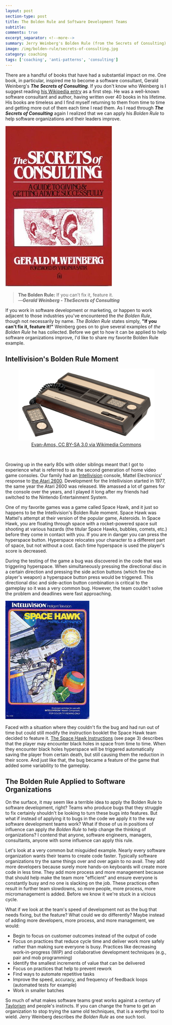 ```yaml
---
layout: post
section-type: post
title: The Bolden Rule and Software Development Teams
subtitle: 
comments: true
excerpt_separator: <!--more-->
summary: Jerry Weinberg's Bolden Rule (from the Secrets of Consulting) is a well known axiom to software developers and marketers, "If you can't fix it, feature it!" Can we apply the Bolden Rule to help software organizations and their team's improve?
image: /img/bolden-rule/secrets-of-consulting.jpg
category: coaching
tags: ['coaching', 'anti-patterns', 'consulting']
---
```


There are a handful of books that have had a substantial impact on me. One book, in particular, inspired me to become a software consultant, Gerald Weinberg's _**The Secrets of Consulting**_. If you don't know who Weinberg is I suggest reading [his Wikipedia entry](https://en.wikipedia.org/wiki/Gerald_Weinberg) as a first step. He was a well-known software consultant and author, having written over 40 books in his lifetime. His books are timeless and I find myself returning to them from time to time and getting more out of them each time I read them. As I read through **_The Secrets of Consulting_** again I realized that we can apply his _Bolden Rule_ to help software organizations and their leaders improve. 
<!--more-->

<img src="/img/bolden-rule/secrets-of-consulting.jpg" alt="The Secrets of Consulting book cover" class="img-responsive" />

> **The Bolden Rule:** If you can’t fix it, feature it.  
> &mdash;_**Gerald Weinberg - TheSecrets of Consulting**_  

If you work in software development or marketing, or happen to work adjacent to those industries you've encountered the _the Bolden Rule_, though not necessarily by name. _The Bolden Rule_ states simply, **"If you can't fix it, feature it!"** Weinberg goes on to give several examples of _the Bolden Rule_ he has collected. Before we get to how it can be applied to help software organizations improve, I'd like to share my favorite Bolden Rule example.

## Intellivision's Bolden Rule Moment
<figure>
    <figcaption style='text-align:center'>
        <img src="/img/bolden-rule/intellivision.jpg" alt="Mattel Electronics' Intellivision game console" class="img-responsive" />
       <a href="https://creativecommons.org/licenses/by-sa/3.0">  Evan-Amos, CC BY-SA 3.0 via Wikimedia Commons</a> 
    </figcaption>
</figure>
<br/>

Growing up in the early 80s with older siblings meant that I got to experience what is referred to as the second generation of home video game consoles. Our family had an [Intellivision](https://en.wikipedia.org/wiki/Intellivision) console, Mattel Electronics' response to [the Atari 2600](https://en.wikipedia.org/wiki/Atari_2600). Development for the Intellivision started in 1977, the same year the Atari 2600 was released. We amassed a lot of games for the console over the years, and I played it long after my friends had switched to the Nintendo Entertainment System. 

One of my favorite games was a game called Space Hawk, and it just so happens to be the Intellivision's Bolden Rule moment. Space Hawk was Mattel's attempt at their version of the popular game, Asteroids. In Space Hawk, you are floating through space with a rocket-powered space suit shooting at various hazards (the titular Space Hawks, bubbles, comets, etc.) before they come in contact with you. If you are in danger you can press the hyperspace button. Hyperspace relocates your character to a different part of space, but not without a cost. Each time hyperspace is used the player's score is decreased. 

During the testing of the game a bug was discovered in the code that was triggering hyperspace. When simultaneously pressing the directional disc in a certain direction and pressing the side action buttons (which fire the player's weapon) a hyperspace button press would be triggered. This directional disc and side-action button combination is critical to the gameplay so it was a very common bug. However, the team couldn't solve the problem and deadlines were fast approaching. 

<img src="/img/bolden-rule/space-hawk-cover.jpg" alt="Space Hawk game cover art" class="img-responsive" />

Faced with a situation where they couldn't fix the bug and had run out of time but could still modify the instruction booklet the Space Hawk team decided to feature it. [The Space Hawk Instructions](https://www.gamesdatabase.org/Media/SYSTEM/Mattel_Intellivision//Manual/formated/Space_Hawk_-_1981_-_Mattel_Electronics.pdf) (see page 3) describes that the player may encounter black holes in space from time to time. When they encounter black holes hyperspace will be triggered automatically saving the player from certain death, but still causing them the reduction in their score. And just like that, the bug became a feature of the game that added some variability to the gameplay. 

## The Bolden Rule Applied to Software Organizations

On the surface, it may seem like a terrible idea to apply the Bolden Rule to software development, right? Teams who produce bugs that they struggle to fix certainly shouldn't be looking to turn these bugs into features. But what if instead of applying it to bugs in the code we apply it to the way software development teams work? What if those of us in positions of influence can apply _the Bolden Rule_ to help change the thinking of organizations? I contend that anyone, software engineers, managers, consultants, anyone with some influence can apply this rule. 

Let's look at a very common but misguided example. Nearly every software organization wants their teams to create code faster. Typically software organizations try the same things over and over again to no avail. They add more developers because surely more hands-on keyboards will create more code in less time. They add more process and more management because that should help make the team more "efficient" and ensure everyone is constantly busy and no one is slacking on the job. These practices often result in further team slowdowns, so more people, more process, more micromanagement is added. Before we know it we're stuck in a vicious cycle. 

What if we look at the team's speed of development not as the bug that needs fixing, but the feature? What could we do differently? Maybe instead of adding more developers, more process, and more management, we would:

* Begin to focus on customer outcomes instead of the output of code
* Focus on practices that reduce cycle time and deliver work more safely rather than making sure everyone is busy. Practices like decreasing work-in-progress (WIP) and collaborative development techniques (e.g., pair and mob programming)
* Identify the smallest increments of value that can be delivered 
* Focus on practices that help to prevent rework
* Find ways to automate repetitive tasks
* Improve the speed, accuracy, and frequency of feedback loops (automated tests for example) 
* Work in smaller batches

So much of what makes software teams great works against a century of [Taylorism](https://en.wikipedia.org/wiki/Scientific_management) and people's instincts. If you can change the frame to get an organization to stop trying the same old techniques, that is a worthy tool to wield. Jerry Weinberg describes _the Bolden Rule_ as one such tool.


